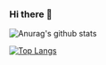 ### Hi there 👋

<!--
**soupbizkit/soupbizkit** is a ✨ _special_ ✨ repository because its `README.md` (this file) appears on your GitHub profile.

Here are some ideas to get you started:

- 🔭 I’m currently working on ...
- 🌱 I’m currently learning ...
- 👯 I’m looking to collaborate on ...
- 🤔 I’m looking for help with ...
- 💬 Ask me about ...
- 📫 How to reach me: ...
- 😄 Pronouns: ...
- ⚡ Fun fact: ...
-->
![Anurag's github stats](https://github-readme-stats.vercel.app/api?username=soupbizkit&show_icons=true&theme=dracula&count_private=true&include_all_commits=true)

[![Top Langs](https://github-readme-stats.vercel.app/api/top-langs/?username=soupbizkit)](https://github.com/anuraghazra/github-readme-stats)
